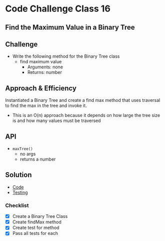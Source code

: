 # Code Challenge Class 16

## Find the Maximum Value in a Binary Tree

## Challenge

- Write the following method for the Binary Tree class
  - find maximum value
    - Arguments: none
    - Returns: number

## Approach & Efficiency

Instantiated a Binary Tree and create a find max method that uses traversal to find the max in the tree and invoke it.

- This is an O(n) approach because it depends on how large the tree size is and how many values must be traversed

## API

- `maxTree()`
  - no args
  - returns a number

## Solution

- [Code](/javascript/401-code-challenges/tree-max/index.js)
- [Testing](/javascript/401-code-challenges/tree-max/__tests__/index.test.js)

### Checklist

- [x] Create a Binary Tree Class
- [x] Create findMax method
- [x] Create test for method
- [x] Pass all tests for each
